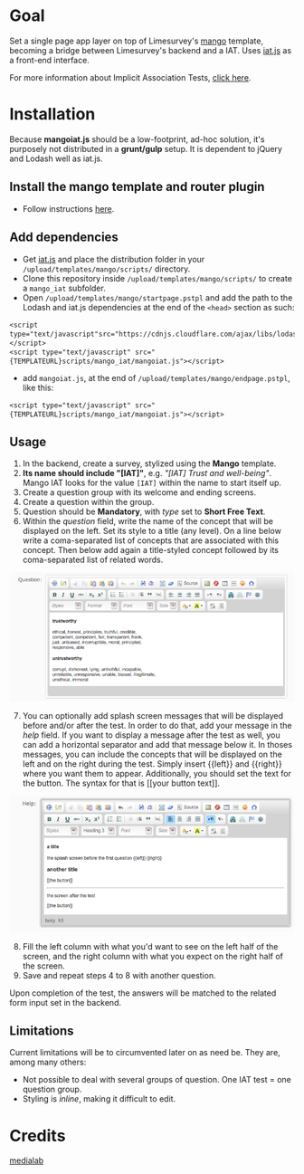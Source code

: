 # Goal
Set a single page app layer on top of Limesurvey's [mango](https://raw.githubusercontent.com/medialab/mango_core) template,
becoming a bridge between Limesurvey's backend and a IAT. Uses [iat.js](https://github.com/medialab/iat.js) as a front-end interface.

For more information about Implicit Association Tests, [click here](https://implicit.harvard.edu/implicit/education.html).

# Installation
Because **mangoiat.js** should be a low-footprint, ad-hoc solution, it's purposely not distributed in a **grunt/gulp** setup.
It is dependent to jQuery and Lodash well as iat.js.

## Install the mango template and router plugin
* Follow instructions [here](https://github.com/medialab/mango_core#readme).

## Add dependencies
* Get [iat.js](https://github.com/medialab/iat.js) and place the distribution folder in your `/upload/templates/mango/scripts/` directory.
* Clone this repository inside `/upload/templates/mango/scripts/` to create a `mango_iat` subfolder.
* Open `/upload/templates/mango/startpage.pstpl` and add the path to the Lodash and iat.js dependencies at the end of the `<head>` section as such:

```
<script type="text/javascript"src="https://cdnjs.cloudflare.com/ajax/libs/lodash.js/3.10.1/lodash.min.js"></script>
<script type="text/javascript" src="{TEMPLATEURL}scripts/mango_iat/mangoiat.js"></script>
```

* add `mangoiat.js`, at the end of `/upload/templates/mango/endpage.pstpl`, like this:

```
<script type="text/javascript" src="{TEMPLATEURL}scripts/mango_iat/mangoiat.js"></script>
```

## Usage
1. In the backend, create a survey, stylized using the **Mango** template.
2. **Its name should include "[IAT]"**, e.g. _"[IAT] Trust and well-being"_. Mango IAT looks for the value `[IAT]` within the name to start itself up.
3. Create a question group with its welcome and ending screens.
4. Create a question within the group.
5. Question should be **Mandatory**, with _type_ set to **Short Free Text**.
6. Within the _question_ field, write the name of the concept that will be displayed on the left. Set its style to a title (any level). On a line below write a coma-separated list of concepts that are associated with this concept. Then below add again a title-styled concept followed by its coma-separated list of related words.

![Alt question illustration](https://github.com/medialab/mango_iat/raw/iat/question.png)

7. You can optionally add splash screen messages that will be displayed before and/or after the test. In order to do that, add your message in the _help_ field. If you want to display a message after the test as well, you can add a horizontal separator and add that message below it. In thoses messages, you can include the concepts that will be displayed on the left and on the right during the test. Simply insert {{left}} and {{right}} where you want them to appear. Additionally, you should set the text for the button. The syntax for that is [[your button text]].

![Alt splash illustration](https://github.com/medialab/mango_iat/raw/iat/splash.png)

8. Fill the left column with what you'd want to see on the left half of the screen, and the right column with what you expect on the right half of the screen.
9. Save and repeat steps 4 to 8 with another question.

Upon completion of the test, the answers will be matched to the related form input set in the backend.

## Limitations
Current limitations will be to circumvented later on as need be. They are, among many others:
* Not possible to deal with several groups of question. One IAT test = one question group.
* Styling is _inline_, making it difficult to edit.


# Credits
[medialab](http://www.medialab.sciences-po.fr/)
